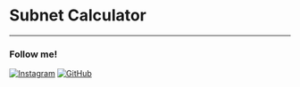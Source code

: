 # Subnet Calculator



---

### Follow me!

[![Instagram](https://img.shields.io/badge/Instagram-E4405F?style=for-the-badge&logo=instagram&logoColor=white&label=feis._.arts&labelColor=833AB4&color=5B51D8
)](https://instagram.com/feis._.arts)
[![GitHub](https://img.shields.io/badge/GitHub-100000?style=for-the-badge&logo=GitHub&logoColor=white&label=Facecchia&labelColor=%230A0A0A&color=%23E0E0E0)](https://github.com/mfacecchia)
